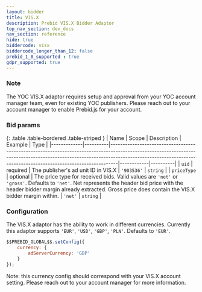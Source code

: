 ```yaml
---
layout: bidder
title: VIS.X
description: Prebid VIS.X Bidder Adaptor
top_nav_section: dev_docs
nav_section: reference
hide: true
biddercode: visx
biddercode_longer_than_12: false
prebid_1_0_supported : true
gdpr_supported: true
---
```


### Note
The YOC VIS.X adaptor requires setup and approval from your YOC account manager team, even for existing YOC publishers. Please reach out to your account manager to enable Prebid.js for your account.

### Bid params

{: .table .table-bordered .table-striped }
| Name        | Scope    | Description                                                                                                                                                                                                                                 | Example    | Type     |
|-------------|----------|---------------------------------------------------------------------------------------------------------------------------------------------------------------------------------------------------------------------------------------------|------------|----------|
| `uid`       | required | The publisher's ad unit ID in VIS.X                                                                                                                                                                                                         | `'903536'` | `string` |
| `priceType` | optional | The price type for received bids. Valid values are `'net'` or `'gross'`. Defaults to `'net'`. Net represents the header bid price with the header bidder margin already extracted. Gross price does contain the VIS.X bidder margin within. | `'net'`    | `string` |

### Configuration

The VIS.X adaptor has the ability to work in different currencies. Currently this adaptor supports `'EUR'`, `'USD'`, `'GBP'`, `'PLN'`. Defaults to `'EUR'`.

```javascript
$$PREBID_GLOBAL$$.setConfig({
    currency: {
        adServerCurrency: 'GBP'
    }
});
```
Note: this currency config should correspond with your VIS.X account setting. Please reach out to your account manager for more information.
